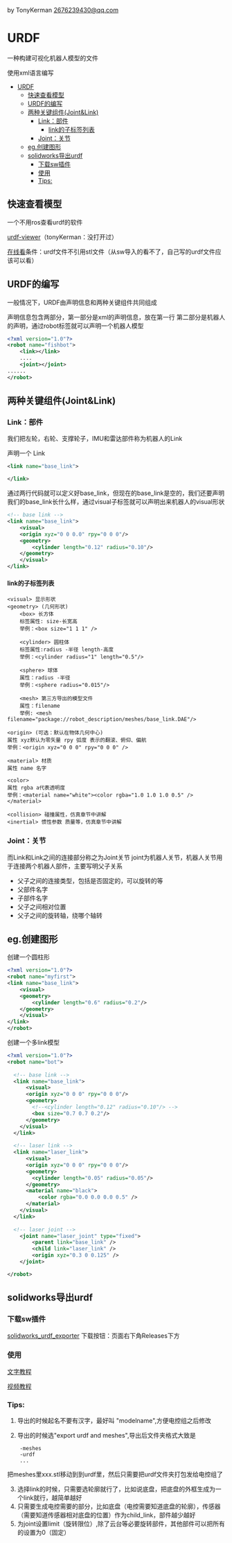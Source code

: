by TonyKerman 2676239430@qq.com
# URDF

一种构建可视化机器人模型的文件

使用xml语言编写
- [URDF](#urdf)
  - [快速查看模型](#快速查看模型)
  - [URDF的编写](#urdf的编写)
  - [两种关键组件(Joint\&Link)](#两种关键组件jointlink)
    - [Link：部件](#link部件)
      - [link的子标签列表](#link的子标签列表)
    - [Joint：关节](#joint关节)
  - [eg.创建图形](#eg创建图形)
  - [solidworks导出urdf](#solidworks导出urdf)
    - [下载sw插件](#下载sw插件)
    - [使用](#使用)
    - [Tips:](#tips)

## 快速查看模型

一个不用ros查看urdf的软件

[urdf-viewer](https://github.com/openrr/urdf-viz)（tonyKerman：没打开过）

[在线看](https://gkjohnson.github.io/urdf-loaders/javascript/example/bundle/)条件：urdf文件不引用stl文件（从sw导入的看不了，自己写的urdf文件应该可以看）

## URDF的编写

一般情况下，URDF由声明信息和两种关键组件共同组成

声明信息包含两部分，第一部分是xml的声明信息，放在第一行 第二部分是机器人的声明，通过robot标签就可以声明一个机器人模型

```xml
<?xml version="1.0"?>
<robot name="fishbot">
    <link></link>
    ....
    <joint></joint>
......
</robot>
```

## 两种关键组件(Joint&Link)

### Link：部件

我们把左轮，右轮、支撑轮子，IMU和雷达部件称为机器人的Link

声明一个 Link
```xml
<link name="base_link">

</link>
```

通过两行代码就可以定义好base_link，但现在的base_link是空的，我们还要声明我们的base_link长什么样，通过visual子标签就可以声明出来机器人的visual形状

```xml
<!-- base link -->
<link name="base_link">
    <visual>
    <origin xyz="0 0 0.0" rpy="0 0 0"/>
    <geometry>
        <cylinder length="0.12" radius="0.10"/>
    </geometry>
    </visual>
</link>
```

#### link的子标签列表

    <visual> 显示形状
    <geometry> (几何形状)
        <box> 长方体
        标签属性: size-长宽高
        举例：<box size="1 1 1" />

        <cylinder> 圆柱体
        标签属性:radius -半径 length-高度
        举例：<cylinder radius="1" length="0.5"/>

        <sphere> 球体
        属性：radius -半径
        举例：<sphere radius="0.015"/>

        <mesh> 第三方导出的模型文件
        属性：filename
        举例: <mesh filename="package://robot_description/meshes/base_link.DAE"/>
    
    <origin> (可选：默认在物体几何中心)
    属性 xyz默认为零矢量 rpy 弧度 表示的翻滚、俯仰、偏航
    举例：<origin xyz="0 0 0" rpy="0 0 0" />

    <material> 材质
    属性 name 名字

    <color>
    属性 rgba a代表透明度
    举例：<material name="white"><color rgba="1.0 1.0 1.0 0.5" /> </material>

    <collision> 碰撞属性，仿真章节中讲解
    <inertial> 惯性参数 质量等，仿真章节中讲解

### Joint：关节

而Link和Link之间的连接部分称之为Joint关节
joint为机器人关节，机器人关节用于连接两个机器人部件，主要写明父子关系

* 父子之间的连接类型，包括是否固定的，可以旋转的等
* 父部件名字
* 子部件名字
* 父子之间相对位置
* 父子之间的旋转轴，绕哪个轴转


## eg.创建图形

创建一个圆柱形

```xml
<?xml version="1.0"?>
<robot name="myfirst">
<link name="base_link">
    <visual>
    <geometry>
        <cylinder length="0.6" radius="0.2"/>
    </geometry>
    </visual>
</link>
</robot>
```

创建一个多link模型

```xml
<?xml version="1.0"?>
<robot name="bot">
    
  <!-- base link -->
  <link name="base_link">
      <visual>
      <origin xyz="0 0 0" rpy="0 0 0"/>
      <geometry>
        <!--<cylinder length="0.12" radius="0.10"/> -->
        <box size="0.7 0.7 0.2"/>
      </geometry>
    </visual>
  </link>
    
  <!-- laser link -->
  <link name="laser_link">
      <visual>
      <origin xyz="0 0 0" rpy="0 0 0"/>
      <geometry>
        <cylinder length="0.05" radius="0.05"/>
      </geometry>
      <material name="black">
          <color rgba="0.0 0.0 0.0 0.5" /> 
      </material>
    </visual>
  </link>
    
  <!-- laser joint -->
    <joint name="laser_joint" type="fixed">
        <parent link="base_link" />
        <child link="laser_link" />
        <origin xyz="0.3 0 0.125" />
    </joint>

</robot>

```

## solidworks导出urdf

### 下载sw插件
[solidworks_urdf_exporter](https://github.com/ros/solidworks_urdf_exporter)
下载按钮：页面右下角Releases下方
### 使用

[文字教程](https://www.guyuehome.com/44161)

[视频教程](https://www.bilibili.com/video/BV1Tx411o7rH/?share_source=copy_web&vd_source=83e4e90b05831aae4c03fbe4df8cd338)

### Tips:

1. 导出的时候起名不要有汉字，最好叫 "modelname",方便电控组之后修改

2. 导出的时候选"export urdf and meshes",导出后文件夹格式大致是
```
    -meshes
    -urdf
    ...
```
   

把meshes里xxx.stl移动到到urdf里，然后只需要把urdf文件夹打包发给电控组了

3. 选择link的时候，只需要选轮廓就行了，比如说底盘，把底盘的外框生成为一个link就行，越简单越好 
4. 只需要生成电控需要的部分，比如底盘（电控需要知道底盘的轮廓），传感器（需要知道传感器相对底盘的位置）作为child_link，部件越少越好
5. 为joint设置limit（旋转限位）,除了云台等必要旋转部件，其他部件可以把所有的设置为0（固定）
